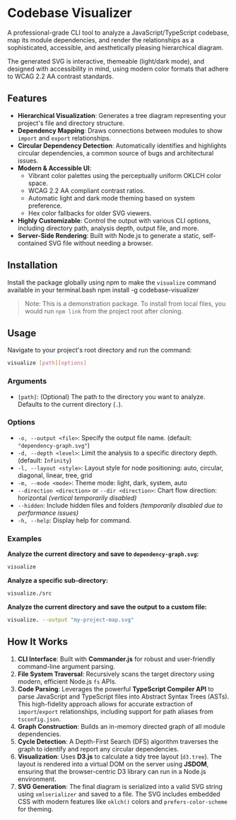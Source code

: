# Codebase Visualizer

A professional-grade CLI tool to analyze a JavaScript/TypeScript codebase, map its module dependencies, and render the relationships as a sophisticated, accessible, and aesthetically pleasing hierarchical diagram.

The generated SVG is interactive, themeable (light/dark mode), and designed with accessibility in mind, using modern color formats that adhere to WCAG 2.2 AA contrast standards.

## Features

- **Hierarchical Visualization**: Generates a tree diagram representing your project's file and directory structure.
- **Dependency Mapping**: Draws connections between modules to show `import` and `export` relationships.
- **Circular Dependency Detection**: Automatically identifies and highlights circular dependencies, a common source of bugs and architectural issues.
- **Modern & Accessible UI**:
  - Vibrant color palettes using the perceptually uniform OKLCH color space.
  - WCAG 2.2 AA compliant contrast ratios.
  - Automatic light and dark mode theming based on system preference.
  - Hex color fallbacks for older SVG viewers.
- **Highly Customizable**: Control the output with various CLI options, including directory path, analysis depth, output file, and more.
- **Server-Side Rendering**: Built with Node.js to generate a static, self-contained SVG file without needing a browser.

## Installation

Install the package globally using npm to make the `visualize` command available in your terminal.bash
npm install -g codebase-visualizer

> Note: This is a demonstration package. To install from local files, you would run `npm link` from the project root after cloning.

## Usage

Navigate to your project's root directory and run the command:

```bash
visualize [path][options]
```

### Arguments

- `[path]`: (Optional) The path to the directory you want to analyze. Defaults to the current directory (`.`).

### Options

- `-o, --output <file>`: Specify the output file name. (default: `"dependency-graph.svg"`)
- `-d, --depth <level>`: Limit the analysis to a specific directory depth. (default: `Infinity`)
- `-l, --layout <style>`: Layout style for node positioning: auto, circular, diagonal, linear, tree, grid
- `-m, --mode <mode>`: Theme mode: light, dark, system, auto
- `--direction <direction>` or `--dir <direction>`: Chart flow direction: horizontal *(vertical temporarily disabled)*
- `--hidden`: Include hidden files and folders *(temporarily disabled due to performance issues)*
- `-h, --help`: Display help for command.

### Examples

**Analyze the current directory and save to `dependency-graph.svg`:**

```bash
visualize
```

**Analyze a specific sub-directory:**

```bash
visualize./src
```

**Analyze the current directory and save the output to a custom file:**

```bash
visualize. --output "my-project-map.svg"
```

## How It Works

1. **CLI Interface**: Built with **Commander.js** for robust and user-friendly command-line argument parsing.
2. **File System Traversal**: Recursively scans the target directory using modern, efficient Node.js `fs` APIs.
3. **Code Parsing**: Leverages the powerful **TypeScript Compiler API** to parse JavaScript and TypeScript files into Abstract Syntax Trees (ASTs). This high-fidelity approach allows for accurate extraction of `import`/`export` relationships, including support for path aliases from `tsconfig.json`.
4. **Graph Construction**: Builds an in-memory directed graph of all module dependencies.
5. **Cycle Detection**: A Depth-First Search (DFS) algorithm traverses the graph to identify and report any circular dependencies.
6. **Visualization**: Uses **D3.js** to calculate a tidy tree layout (`d3.tree`). The layout is rendered into a virtual DOM on the server using **JSDOM**, ensuring that the browser-centric D3 library can run in a Node.js environment.
7. **SVG Generation**: The final diagram is serialized into a valid SVG string using `xmlserializer` and saved to a file. The SVG includes embedded CSS with modern features like `oklch()` colors and `prefers-color-scheme` for theming.
